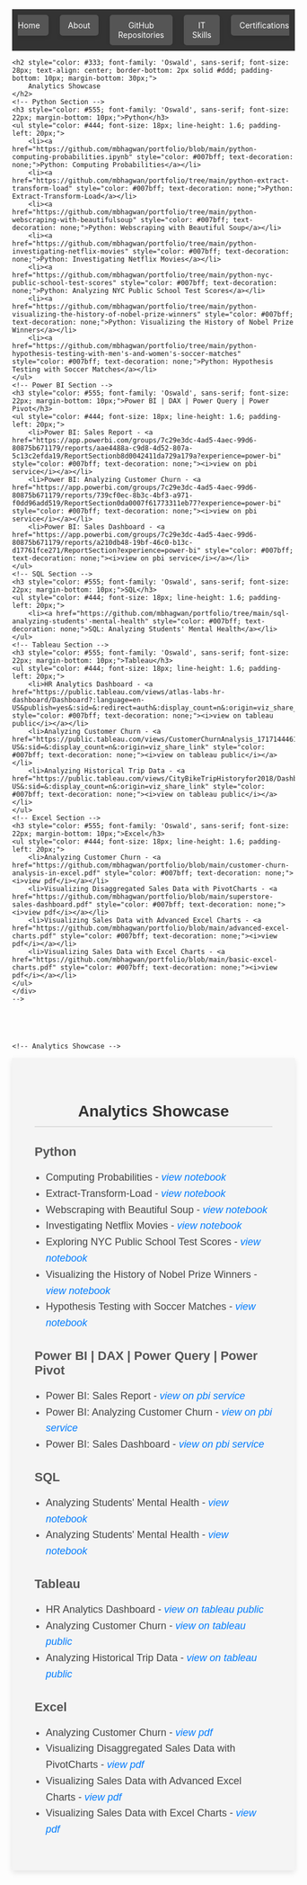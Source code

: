 <!-- Navigation bar -->
<nav style="background-color: #333; padding: 10px;">
    <ul style="list-style-type: none; margin: 0; padding: 0; display: flex; justify-content: center; max-width: 100%; overflow: hidden;">
        <li style="margin: 0 10px;">
            <a href="https://mbhagwan.github.io" style="color: white; text-decoration: none; padding: 10px 15px; background-color: #555; border-radius: 5px; text-align: center; display: block; box-shadow: 0px 4px 6px rgba(0, 0, 0, 0.1);">
                Home
            </a>
        </li>
        <li style="margin: 0 10px;">
            <a href="https://github.com/mbhagwan" target="_blank" style="color: white; text-decoration: none; padding: 10px 15px; background-color: #555; border-radius: 5px; text-align: center; display: block; box-shadow: 0px 4px 6px rgba(0, 0, 0, 0.1);">
                About
            </a>
        </li>
        <li style="margin: 0 10px;">
            <a href="https://github.com/mbhagwan?tab=repositories" target="_blank" style="color: white; text-decoration: none; padding: 10px 15px; background-color: #555; border-radius: 5px; text-align: center; display: block; box-shadow: 0px 4px 6px rgba(0, 0, 0, 0.1);">
                GitHub Repositories
            </a>
        </li>
        <li style="margin: 0 10px;">
            <a href="https://mbhagwan.github.io/skills.html" style="color: white; text-decoration: none; padding: 10px 15px; background-color: #555; border-radius: 5px; text-align: center; display: block; box-shadow: 0px 4px 6px rgba(0, 0, 0, 0.1);">
                IT Skills
            </a>
        </li>
        <li style="margin: 0 10px;">
            <a href="https://mbhagwan.github.io/certified_skills.html" style="color: white; text-decoration: none; padding: 10px 15px; background-color: #555; border-radius: 5px; text-align: center; display: block; box-shadow: 0px 4px 6px rgba(0, 0, 0, 0.1);">
                Certifications
            </a>
        </li>
    </ul>
</nav>


<!-- Analytics Showcase -->
<!--
<h2 style="color: gray; font-family: 'Oswald', sans-serif;">Analytics Showcase:</h2>
<h3>Python</h3>

  * _[Python: Computing Probabilities](https://github.com/mbhagwan/portfolio/blob/main/python-computing-probabilities.ipynb)_
  * _[Python: Extract-Transform-Load](https://github.com/mbhagwan/portfolio/tree/main/python-extract-transform-load)_
  * _[Python: Webscraping with Beautiful Soup](https://github.com/mbhagwan/portfolio/tree/main/python-webscraping-with-beautifulsoup)_
  * _[Python: Investigating Netflix Movies](https://github.com/mbhagwan/portfolio/tree/main/python-investigating-netflix-movies)_
  * _[Python: Analyzing NYC Public School Test Scores](https://github.com/mbhagwan/portfolio/tree/main/python-nyc-public-school-test-scores)_
  * _[Python: Visualizing the History of Nobel Prize Winners](https://github.com/mbhagwan/portfolio/tree/main/python-visualizing-the-history-of-nobel-prize-winners)_
  * _[Python: Hypothesis Testing with Men's and Women's Soccer Matches](https://github.com/mbhagwan/portfolio/tree/main/python-hypothesis-testing-with-men's-and-women's-soccer-matches)_

<h3>Power BI | DAX | Power Query | Power Pivot</h3>

  * Power BI: Sales Report <a href="https://app.powerbi.com/groups/7c29e3dc-4ad5-4aec-99d6-80875b671179/reports/aae4488a-c9d8-4d52-807a-5c13c2efda19/ReportSectionb8d0042411da729a179a?experience=power-bi"><i>view on pbi service</i></a>

  * Power BI: Analysing Customer Churn <a href="https://app.powerbi.com/groups/7c29e3dc-4ad5-4aec-99d6-80875b671179/reports/739cf0ec-8b3c-4bf3-a971-f0dd96add519/ReportSection0da0007f61773311eb77?experience=power-bi"><i>view on pbi service</i></a>

  * Power BI: Sales Dashboard <a href="https://app.powerbi.com/groups/7c29e3dc-4ad5-4aec-99d6-80875b671179/reports/a210db48-19bf-46c0-b13c-d17761fce271/ReportSection?experience=power-bi"><i>view on pbi service</i></a>

<h3>SQL</h3>

  * _[SQL: Analyzing Students' Mental Health](https://github.com/mbhagwan/portfolio/tree/main/sql-analyzing-students'-mental-health)_

<h3>Tableau</h3>
  
  * HR Analytics Dashboard <a href="https://public.tableau.com/views/atlas-labs-hr-dashboard/Dashboard?:language=en-US&publish=yes&:sid=&:redirect=auth&:display_count=n&:origin=viz_share_link"><i>view on tableau public</i></a>
  * Analysing Customer Churn <a href="https://public.tableau.com/views/CustomerChurnAnalysis_17171444612550/DatabelTelecomChurnAnalysis?:language=en-US&:sid=&:display_count=n&:origin=viz_share_link"><i>view on tableau public</i></a>
  * Analysing Historical Trip Data <a href="https://public.tableau.com/views/CityBikeTripHistoryfor2018/Dashboard?:language=en-US&:sid=&:display_count=n&:origin=viz_share_link"><i>view on tableau public</i></a>
  
<h3>Excel</h3>
  
  * Analyzing Customer Churn in Excel <a href="https://github.com/mbhagwan/portfolio/blob/main/customer-churn-analysis-in-excel.pdf"><i>view pdf</i></a>
  * Visualizing Disaggregated Sales Data with PivotCharts <a href="https://github.com/mbhagwan/portfolio/blob/main/superstore-sales-dashboard.pdf"><i>view pdf</i></a>
  * Visualizing Sales Data with Advanced Excel Charts <a href="https://github.com/mbhagwan/portfolio/blob/main/advanced-excel-charts.pdf"><i>view pdf</i></a>
  * Visualizing Sales Data with Excel Charts <a href="https://github.com/mbhagwan/portfolio/blob/main/basic-excel-charts.pdf"><i>view pdf</i></a>
-->



<!--
<div style="background-color: #f4f4f4; padding: 40px; font-family: 'Arial', sans-serif; max-width: 800px; margin: auto; box-shadow: 0px 4px 10px rgba(0, 0, 0, 0.1);">
    <!-- Analytics Showcase Header -->
    <h2 style="color: #333; font-family: 'Oswald', sans-serif; font-size: 28px; text-align: center; border-bottom: 2px solid #ddd; padding-bottom: 10px; margin-bottom: 30px;">
        Analytics Showcase
    </h2>
    <!-- Python Section -->
    <h3 style="color: #555; font-family: 'Oswald', sans-serif; font-size: 22px; margin-bottom: 10px;">Python</h3>
    <ul style="color: #444; font-size: 18px; line-height: 1.6; padding-left: 20px;">
        <li><a href="https://github.com/mbhagwan/portfolio/blob/main/python-computing-probabilities.ipynb" style="color: #007bff; text-decoration: none;">Python: Computing Probabilities</a></li>
        <li><a href="https://github.com/mbhagwan/portfolio/tree/main/python-extract-transform-load" style="color: #007bff; text-decoration: none;">Python: Extract-Transform-Load</a></li>
        <li><a href="https://github.com/mbhagwan/portfolio/tree/main/python-webscraping-with-beautifulsoup" style="color: #007bff; text-decoration: none;">Python: Webscraping with Beautiful Soup</a></li>
        <li><a href="https://github.com/mbhagwan/portfolio/tree/main/python-investigating-netflix-movies" style="color: #007bff; text-decoration: none;">Python: Investigating Netflix Movies</a></li>
        <li><a href="https://github.com/mbhagwan/portfolio/tree/main/python-nyc-public-school-test-scores" style="color: #007bff; text-decoration: none;">Python: Analyzing NYC Public School Test Scores</a></li>
        <li><a href="https://github.com/mbhagwan/portfolio/tree/main/python-visualizing-the-history-of-nobel-prize-winners" style="color: #007bff; text-decoration: none;">Python: Visualizing the History of Nobel Prize Winners</a></li>
        <li><a href="https://github.com/mbhagwan/portfolio/tree/main/python-hypothesis-testing-with-men's-and-women's-soccer-matches" style="color: #007bff; text-decoration: none;">Python: Hypothesis Testing with Soccer Matches</a></li>
    </ul>
    <!-- Power BI Section -->
    <h3 style="color: #555; font-family: 'Oswald', sans-serif; font-size: 22px; margin-bottom: 10px;">Power BI | DAX | Power Query | Power Pivot</h3>
    <ul style="color: #444; font-size: 18px; line-height: 1.6; padding-left: 20px;">
        <li>Power BI: Sales Report - <a href="https://app.powerbi.com/groups/7c29e3dc-4ad5-4aec-99d6-80875b671179/reports/aae4488a-c9d8-4d52-807a-5c13c2efda19/ReportSectionb8d0042411da729a179a?experience=power-bi" style="color: #007bff; text-decoration: none;"><i>view on pbi service</i></a></li>
        <li>Power BI: Analyzing Customer Churn - <a href="https://app.powerbi.com/groups/7c29e3dc-4ad5-4aec-99d6-80875b671179/reports/739cf0ec-8b3c-4bf3-a971-f0dd96add519/ReportSection0da0007f61773311eb77?experience=power-bi" style="color: #007bff; text-decoration: none;"><i>view on pbi service</i></a></li>
        <li>Power BI: Sales Dashboard - <a href="https://app.powerbi.com/groups/7c29e3dc-4ad5-4aec-99d6-80875b671179/reports/a210db48-19bf-46c0-b13c-d17761fce271/ReportSection?experience=power-bi" style="color: #007bff; text-decoration: none;"><i>view on pbi service</i></a></li>
    </ul>
    <!-- SQL Section -->
    <h3 style="color: #555; font-family: 'Oswald', sans-serif; font-size: 22px; margin-bottom: 10px;">SQL</h3>
    <ul style="color: #444; font-size: 18px; line-height: 1.6; padding-left: 20px;">
        <li><a href="https://github.com/mbhagwan/portfolio/tree/main/sql-analyzing-students'-mental-health" style="color: #007bff; text-decoration: none;">SQL: Analyzing Students' Mental Health</a></li>
    </ul>
    <!-- Tableau Section -->
    <h3 style="color: #555; font-family: 'Oswald', sans-serif; font-size: 22px; margin-bottom: 10px;">Tableau</h3>
    <ul style="color: #444; font-size: 18px; line-height: 1.6; padding-left: 20px;">
        <li>HR Analytics Dashboard - <a href="https://public.tableau.com/views/atlas-labs-hr-dashboard/Dashboard?:language=en-US&publish=yes&:sid=&:redirect=auth&:display_count=n&:origin=viz_share_link" style="color: #007bff; text-decoration: none;"><i>view on tableau public</i></a></li>
        <li>Analyzing Customer Churn - <a href="https://public.tableau.com/views/CustomerChurnAnalysis_17171444612550/DatabelTelecomChurnAnalysis?:language=en-US&:sid=&:display_count=n&:origin=viz_share_link" style="color: #007bff; text-decoration: none;"><i>view on tableau public</i></a></li>
        <li>Analyzing Historical Trip Data - <a href="https://public.tableau.com/views/CityBikeTripHistoryfor2018/Dashboard?:language=en-US&:sid=&:display_count=n&:origin=viz_share_link" style="color: #007bff; text-decoration: none;"><i>view on tableau public</i></a></li>
    </ul>
    <!-- Excel Section -->
    <h3 style="color: #555; font-family: 'Oswald', sans-serif; font-size: 22px; margin-bottom: 10px;">Excel</h3>
    <ul style="color: #444; font-size: 18px; line-height: 1.6; padding-left: 20px;">
        <li>Analyzing Customer Churn - <a href="https://github.com/mbhagwan/portfolio/blob/main/customer-churn-analysis-in-excel.pdf" style="color: #007bff; text-decoration: none;"><i>view pdf</i></a></li>
        <li>Visualizing Disaggregated Sales Data with PivotCharts - <a href="https://github.com/mbhagwan/portfolio/blob/main/superstore-sales-dashboard.pdf" style="color: #007bff; text-decoration: none;"><i>view pdf</i></a></li>
        <li>Visualizing Sales Data with Advanced Excel Charts - <a href="https://github.com/mbhagwan/portfolio/blob/main/advanced-excel-charts.pdf" style="color: #007bff; text-decoration: none;"><i>view pdf</i></a></li>
        <li>Visualizing Sales Data with Excel Charts - <a href="https://github.com/mbhagwan/portfolio/blob/main/basic-excel-charts.pdf" style="color: #007bff; text-decoration: none;"><i>view pdf</i></a></li>
    </ul>
    </div> 
    -->





    <!-- Analytics Showcase -->
<!--
<h2 style="color: gray; font-family: 'Oswald', sans-serif;">Analytics Showcase:</h2>
<h3>Python</h3>

  * _[Python: Computing Probabilities](https://github.com/mbhagwan/portfolio/blob/main/python-computing-probabilities.ipynb)_
  * _[Python: Extract-Transform-Load](https://github.com/mbhagwan/portfolio/tree/main/python-extract-transform-load)_
  * _[Python: Webscraping with Beautiful Soup](https://github.com/mbhagwan/portfolio/tree/main/python-webscraping-with-beautifulsoup)_
  * _[Python: Investigating Netflix Movies](https://github.com/mbhagwan/portfolio/tree/main/python-investigating-netflix-movies)_
  * _[Python: Analyzing NYC Public School Test Scores](https://github.com/mbhagwan/portfolio/tree/main/python-nyc-public-school-test-scores)_
  * _[Python: Visualizing the History of Nobel Prize Winners](https://github.com/mbhagwan/portfolio/tree/main/python-visualizing-the-history-of-nobel-prize-winners)_
  * _[Python: Hypothesis Testing with Men's and Women's Soccer Matches](https://github.com/mbhagwan/portfolio/tree/main/python-hypothesis-testing-with-men's-and-women's-soccer-matches)_

<h3>Power BI | DAX | Power Query | Power Pivot</h3>

  * Power BI: Sales Report <a href="https://app.powerbi.com/groups/7c29e3dc-4ad5-4aec-99d6-80875b671179/reports/aae4488a-c9d8-4d52-807a-5c13c2efda19/ReportSectionb8d0042411da729a179a?experience=power-bi"><i>view on pbi service</i></a>

  * Power BI: Analysing Customer Churn <a href="https://app.powerbi.com/groups/7c29e3dc-4ad5-4aec-99d6-80875b671179/reports/739cf0ec-8b3c-4bf3-a971-f0dd96add519/ReportSection0da0007f61773311eb77?experience=power-bi"><i>view on pbi service</i></a>

  * Power BI: Sales Dashboard <a href="https://app.powerbi.com/groups/7c29e3dc-4ad5-4aec-99d6-80875b671179/reports/a210db48-19bf-46c0-b13c-d17761fce271/ReportSection?experience=power-bi"><i>view on pbi service</i></a>

<h3>SQL</h3>

  * _[SQL: Analyzing Students' Mental Health](https://github.com/mbhagwan/portfolio/tree/main/sql-analyzing-students'-mental-health)_

<h3>Tableau</h3>
  
  * HR Analytics Dashboard <a href="https://public.tableau.com/views/atlas-labs-hr-dashboard/Dashboard?:language=en-US&publish=yes&:sid=&:redirect=auth&:display_count=n&:origin=viz_share_link"><i>view on tableau public</i></a>
  * Analysing Customer Churn <a href="https://public.tableau.com/views/CustomerChurnAnalysis_17171444612550/DatabelTelecomChurnAnalysis?:language=en-US&:sid=&:display_count=n&:origin=viz_share_link"><i>view on tableau public</i></a>
  * Analysing Historical Trip Data <a href="https://public.tableau.com/views/CityBikeTripHistoryfor2018/Dashboard?:language=en-US&:sid=&:display_count=n&:origin=viz_share_link"><i>view on tableau public</i></a>
  
<h3>Excel</h3>
  
  * Analyzing Customer Churn in Excel <a href="https://github.com/mbhagwan/portfolio/blob/main/customer-churn-analysis-in-excel.pdf"><i>view pdf</i></a>
  * Visualizing Disaggregated Sales Data with PivotCharts <a href="https://github.com/mbhagwan/portfolio/blob/main/superstore-sales-dashboard.pdf"><i>view pdf</i></a>
  * Visualizing Sales Data with Advanced Excel Charts <a href="https://github.com/mbhagwan/portfolio/blob/main/advanced-excel-charts.pdf"><i>view pdf</i></a>
  * Visualizing Sales Data with Excel Charts <a href="https://github.com/mbhagwan/portfolio/blob/main/basic-excel-charts.pdf"><i>view pdf</i></a>
-->




<div style="background-color: #f4f4f4; padding: 40px; font-family: 'Arial', sans-serif; max-width: 800px; margin: auto; box-shadow: 0px 4px 10px rgba(0, 0, 0, 0.1);">
    <!-- Analytics Showcase Header -->
    <h2 style="color: #333; font-family: 'Oswald', sans-serif; font-size: 28px; text-align: center; border-bottom: 2px solid #ddd; padding-bottom: 10px; margin-bottom: 30px;">
        Analytics Showcase
    </h2>
    <!-- Python Section -->
    <h3 style="color: #555; font-family: 'Oswald', sans-serif; font-size: 22px; margin-bottom: 10px;">Python</h3>
    <ul style="color: #444; font-size: 18px; line-height: 1.6; padding-left: 20px;">
        <li>Computing Probabilities - <a href="https://github.com/mbhagwan/portfolio/blob/main/python-computing-probabilities.ipynb" target="_blank" style="color: #007bff; text-decoration: none;"><i>view notebook</i></a></li>
        <li>Extract-Transform-Load - <a href="https://github.com/mbhagwan/portfolio/blob/main/python-extract-transform-load/notebook.ipynb" target="_blank" style="color: #007bff; text-decoration: none;"><i>view notebook</i></a></li>
        <li>Webscraping with Beautiful Soup - <a href="https://github.com/mbhagwan/portfolio/blob/main/python-webscraping-with-beautifulsoup/notebook.ipynb" target="_blank" style="color: #007bff; text-decoration: none;"><i>view notebook</i></a></li>
        <li>Investigating Netflix Movies - <a href="https://github.com/mbhagwan/portfolio/blob/main/python-investigating-netflix-movies/notebook.ipynb" target="_blank" style="color: #007bff; text-decoration: none;"><i>view notebook</i></a></li>
        <li>Exploring NYC Public School Test Scores - <a href="https://github.com/mbhagwan/portfolio/blob/main/python-nyc-public-school-test-scores/notebook.ipynb" target="_blank" style="color: #007bff; text-decoration: none;"><i>view notebook</i></a></li>
        <li>Visualizing the History of Nobel Prize Winners - <a href="https://github.com/mbhagwan/portfolio/blob/main/python-visualizing-the-history-of-nobel-prize-winners/notebook.ipynb" target="_blank" style="color: #007bff; text-decoration: none;"><i>view notebook</i></a></li>
        <li>Hypothesis Testing with Soccer Matches - <a href="https://github.com/mbhagwan/portfolio/blob/main/python-hypothesis-testing-with-men's-and-women's-soccer-matches/notebook.ipynb" target="_blank" style="color: #007bff; text-decoration: none;"><i>view notebook</i></a></li>
    </ul>
    <!-- Power BI Section -->
    <h3 style="color: #555; font-family: 'Oswald', sans-serif; font-size: 22px; margin-bottom: 10px;">Power BI | DAX | Power Query | Power Pivot</h3>
    <ul style="color: #444; font-size: 18px; line-height: 1.6; padding-left: 20px;">
        <li>Power BI: Sales Report - <a href="https://app.powerbi.com/groups/7c29e3dc-4ad5-4aec-99d6-80875b671179/reports/aae4488a-c9d8-4d52-807a-5c13c2efda19/ReportSectionb8d0042411da729a179a?experience=power-bi target="_blank" style="color: #007bff; text-decoration: none;"><i>view on pbi service</i></a></li>
        <li>Power BI: Analyzing Customer Churn - <a href="https://app.powerbi.com/groups/7c29e3dc-4ad5-4aec-99d6-80875b671179/reports/739cf0ec-8b3c-4bf3-a971-f0dd96add519/ReportSection0da0007f61773311eb77?experience=power-bi" target="_blank" style="color: #007bff; text-decoration: none;"><i>view on pbi service</i></a></li>
        <li>Power BI: Sales Dashboard - <a href="https://app.powerbi.com/groups/7c29e3dc-4ad5-4aec-99d6-80875b671179/reports/a210db48-19bf-46c0-b13c-d17761fce271/ReportSection?experience=power-bi" target="_blank" style="color: #007bff; text-decoration: none;"><i>view on pbi service</i></a></li>
    </ul>
    <!-- SQL Section -->
    <h3 style="color: #555; font-family: 'Oswald', sans-serif; font-size: 22px; margin-bottom: 10px;">SQL</h3>
    <ul style="color: #444; font-size: 18px; line-height: 1.6; padding-left: 20px;">
        <li>Analyzing Students' Mental Health - <a href="https://github.com/mbhagwan/portfolio/blob/main/sql-analyzing-students'-mental-health/notebook.ipynb" target="_blank" style="color: #007bff; text-decoration: none;"><i>view notebook</i></a></li>
        <li>Analyzing Students' Mental Health - <a href="./portfolio/sql-analyzing-students'-mental-health/notebook.ipynb" target="_blank" style="color: #007bff; text-decoration: none;"><i>view notebook</i></a></li>
    </ul>
    <!-- Tableau Section -->
    <h3 style="color: #555; font-family: 'Oswald', sans-serif; font-size: 22px; margin-bottom: 10px;">Tableau</h3>
    <ul style="color: #444; font-size: 18px; line-height: 1.6; padding-left: 20px;">
        <li>HR Analytics Dashboard - <a href="https://public.tableau.com/views/atlas-labs-hr-dashboard/Dashboard?:language=en-US&publish=yes&:sid=&:redirect=auth&:display_count=n&:origin=viz_share_link" target="_blank" style="color: #007bff; text-decoration: none;"><i>view on tableau public</i></a></li>
        <li>Analyzing Customer Churn - <a href="https://public.tableau.com/views/CustomerChurnAnalysis_17171444612550/DatabelTelecomChurnAnalysis?:language=en-US&:sid=&:display_count=n&:origin=viz_share_link" target="_blank" style="color: #007bff; text-decoration: none;"><i>view on tableau public</i></a></li>
        <li>Analyzing Historical Trip Data - <a href="https://public.tableau.com/views/CityBikeTripHistoryfor2018/Dashboard?:language=en-US&:sid=&:display_count=n&:origin=viz_share_link" target="_blank" style="color: #007bff; text-decoration: none;"><i>view on tableau public</i></a></li>
    </ul>
    <!-- Excel Section -->
    <h3 style="color: #555; font-family: 'Oswald', sans-serif; font-size: 22px; margin-bottom: 10px;">Excel</h3>
    <ul style="color: #444; font-size: 18px; line-height: 1.6; padding-left: 20px;">
        <li>Analyzing Customer Churn - <a href="https://github.com/mbhagwan/portfolio/blob/main/customer-churn-analysis-in-excel.pdf" target="blank" style="color: #007bff; text-decoration: none;"><i>view pdf</i></a></li>
        <li>Visualizing Disaggregated Sales Data with PivotCharts - <a href="https://github.com/mbhagwan/portfolio/blob/main/superstore-sales-dashboard.pdf" target="_blank" style="color: #007bff; text-decoration: none;"><i>view pdf</i></a></li>
        <li>Visualizing Sales Data with Advanced Excel Charts - <a href="https://github.com/mbhagwan/portfolio/blob/main/advanced-excel-charts.pdf" target="_blank" style="color: #007bff; text-decoration: none;"><i>view pdf</i></a></li>
        <li>Visualizing Sales Data with Excel Charts - <a href="https://github.com/mbhagwan/portfolio/blob/main/basic-excel-charts.pdf" target="_blank" style="color: #007bff; text-decoration: none;"><i>view pdf</i></a></li>
    </ul>
    </div> 
